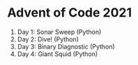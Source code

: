 # Advent of Code 2021
1. Day 1: Sonar Sweep (Python)
2. Day 2: Dive! (Python)
3. Day 3: Binary Diagnostic (Python)
4. Day 4: Giant Squid (Python)
